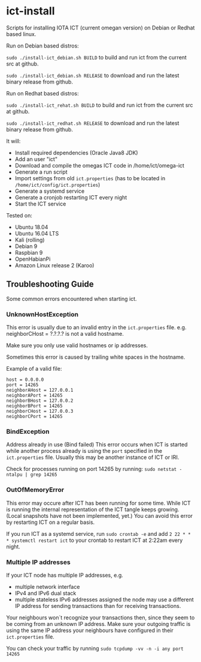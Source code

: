 # ict-install
Scripts for installing IOTA ICT (current omegan version) on Debian or Redhat based linux.


Run on Debian based distros:

`sudo ./install-ict_debian.sh BUILD`
to build and run ict from the current src at github.

`sudo ./install-ict_debian.sh RELEASE`
to download and run the latest binary release from github.


Run on Redhat based distros:

`sudo ./install-ict_rehat.sh BUILD`
to build and run ict from the current src at github.

`sudo ./install-ict_redhat.sh RELEASE`
to download and run the latest binary release from github.


It will:
* Install required dependencies (Oracle Java8 JDK) 
* Add an user "ict"
* Download and compile the omegas ICT code in /home/ict/omega-ict
* Generate a run script
* Import settings from old `ict.properties` (has to be located in `/home/ict/config/ict.properties`)
* Generate a systemd service
* Generate a cronjob restarting ICT every night
* Start the ICT service


Tested on:
* Ubuntu 18.04
* Ubuntu 16.04 LTS
* Kali (rolling)
* Debian 9
* Raspbian 9
* OpenHabianPi
* Amazon Linux release 2 (Karoo)

## Troubleshooting Guide

Some common errors encountered when starting ict.

### UnknownHostException

This error is usually due to an invalid entry in the `ict.properties` file.
e.g. neighborCHost = ?.?.?.?
is not a valid hostname.

Make sure you only use valid hostnames or ip addresses.

Sometimes this error is caused by trailing white spaces in the hostname.

Example of a valid file:

```
host = 0.0.0.0
port = 14265
neighborAHost = 127.0.0.1
neighborAPort = 14265
neighborBHost = 127.0.0.2
neighborBPort = 14265
neighborCHost = 127.0.0.3
neighborCPort = 14265
```

### BindException

Address already in use (Bind failed)
This error occurs when ICT is started while another process already is using the `port` specified in the `ict.properties` file.
Usually this may be another instance of ICT or IRI.

Check for processes running on port 14265 by running:
`sudo netstat -ntalpu | grep 14265`

### OutOfMemoryError

This error may occure after ICT has been running for some time.
While ICT is running the internal representation of the ICT tangle keeps growing.
(Local snapshots have not been implemented, yet.)
You can avoid this error by restarting ICT on a regular basis.

If you run ICT as a systemd service, run
`sudo crontab -e`
and add
`2 22 * * * systemctl restart ict`
to your crontab to restart ICT at 2:22am every night.

### Multiple IP addresses

If your ICT node has multiple IP addresses, e.g.
- multiple network interface
- IPv4 and IPv6 dual stack
- multiple stateless IPv6 addresses assigned
the node may use a different IP address for sending transactions than for receiving transactions.

Your neighbours won´t recognize your transactions then, since they seem to be coming from an unknown IP address.
Make sure your outgoing traffic is using the same IP address your neighbours have configured in their `ict.properties` file.

You can check your traffic by running
`sudo tcpdump -vv -n -i any port 14265`



